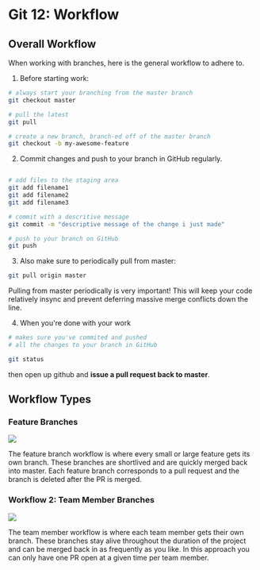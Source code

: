 # Git 12: Workflow

## Overall Workflow

When working with branches, here is the general workflow to adhere to.

1. Before starting work:

  ```bash
  # always start your branching from the master branch
  git checkout master

  # pull the latest
  git pull

  # create a new branch, branch-ed off of the master branch
  git checkout -b my-awesome-feature

  ```

2. Commit changes and push to your branch in GitHub regularly.

  ```bash
  
  # add files to the staging area
  git add filename1
  git add filename2
  git add filename3

  # commit with a descritive message
  git commit -m "descriptive message of the change i just made"
  
  # push to your branch on GitHub
  git push
  ```

3. Also make sure to periodically pull from master: 

  ```bash
  git pull origin master
  ```

  Pulling from master periodically is very important! This will keep your code relatively insync and prevent deferring massive merge conflicts down the line.

4. When you're done with your work

  ```bash
  # makes sure you've commited and pushed 
  # all the changes to your branch in GitHub

  git status
  ```
  then open up github and **issue a pull request back to master**.

## Workflow Types

### Feature Branches

![](https://i.imgur.com/T6pJPY8.jpg)

The feature branch workflow is where every small or large feature gets its own branch. These branches are shortlived and are quickly merged back into master. Each feature branch corresponds to a pull request and the branch is deleted after the PR is merged.

### Workflow 2: Team Member Branches

![](https://i.imgur.com/PDV613j.jpg)

The team member workflow is where each team member gets their own branch. These branches stay alive throughout the duration of the project and can be merged back in as frequently as you like. In this approach you can only have one PR open at a given time per team member.

